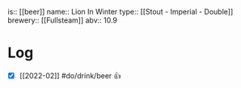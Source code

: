 is:: [[beer]]
name:: Lion In Winter
type:: [[Stout - Imperial - Double]]
brewery:: [[Fullsteam]]
abv:: 10.9

# Log
- [x] [[2022-02]] #do/drink/beer 👍
